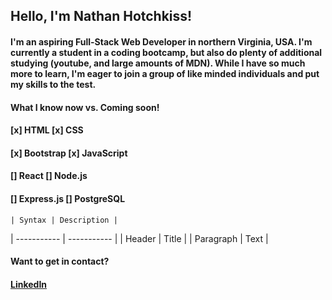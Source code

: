 ## **Hello, I'm Nathan Hotchkiss!**

#### I'm an aspiring Full-Stack Web Developer in northern Virginia, USA. I'm currently a student in a coding bootcamp, but also do plenty of additional studying (youtube, and large amounts of MDN). While I have so much more to learn, I'm eager to join a group of like minded individuals and put my skills to the test.

#### What I know now vs. Coming soon!
#### [x] HTML        [x] CSS
#### [x] Bootstrap   [x] JavaScript
#### [] React        [] Node.js
#### [] Express.js   [] PostgreSQL


	| Syntax | Description |
| ----------- | ----------- |
| Header | Title |
| Paragraph | Text |

#### Want to get in contact? 
#### [LinkedIn](https://www.linkedin.com/in/nathanielhotchkiss/)
